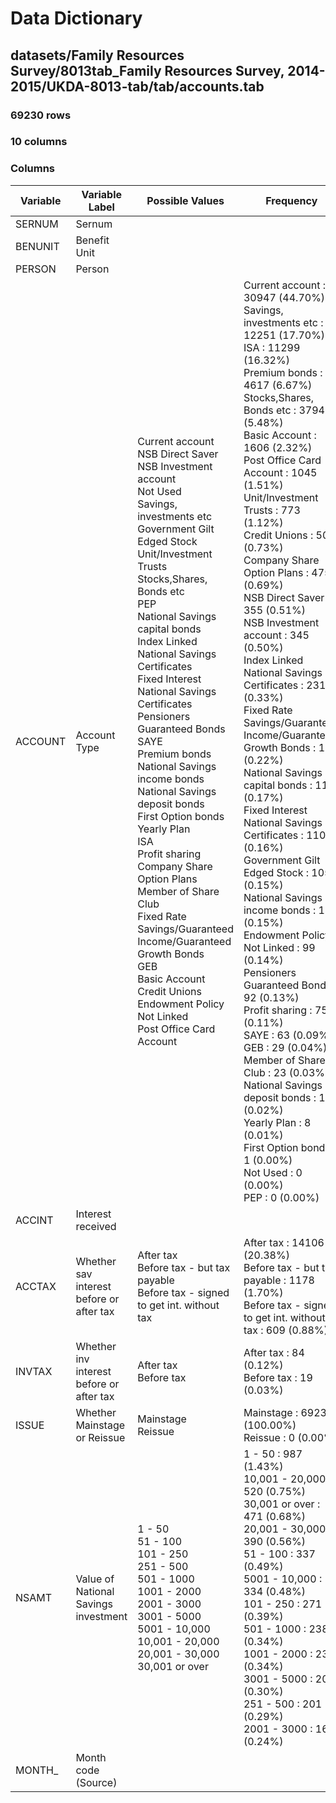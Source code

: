 # Data Dictionary

## datasets/Family Resources Survey/8013tab_Family Resources Survey, 2014-2015/UKDA-8013-tab/tab/accounts.tab

### 69230 rows

### 10 columns

### Columns

| Variable | Variable Label | Possible Values | Frequency |
| --- | --- | --- | --- |
| SERNUM | Sernum |  |  |
| BENUNIT | Benefit Unit |  |  |
| PERSON | Person |  |  |
| ACCOUNT | Account Type | Current account <br/>NSB Direct Saver <br/>NSB Investment account <br/>Not Used <br/>Savings, investments etc <br/>Government Gilt Edged Stock <br/>Unit/Investment Trusts <br/>Stocks,Shares, Bonds etc <br/>PEP <br/>National Savings capital bonds <br/>Index Linked National Savings Certificates <br/>Fixed Interest National Savings Certificates <br/>Pensioners Guaranteed Bonds <br/>SAYE <br/>Premium bonds <br/>National Savings income bonds <br/>National Savings deposit bonds <br/>First Option bonds <br/>Yearly Plan <br/>ISA <br/>Profit sharing <br/>Company Share Option Plans <br/>Member of Share Club <br/>Fixed Rate Savings/Guaranteed Income/Guaranteed Growth Bonds <br/>GEB <br/>Basic Account <br/>Credit Unions <br/>Endowment Policy Not Linked <br/>Post Office Card Account  | Current account : 30947 (44.70%)<br/>Savings, investments etc : 12251 (17.70%)<br/>ISA : 11299 (16.32%)<br/>Premium bonds : 4617 (6.67%)<br/>Stocks,Shares, Bonds etc : 3794 (5.48%)<br/>Basic Account : 1606 (2.32%)<br/>Post Office Card Account : 1045 (1.51%)<br/>Unit/Investment Trusts : 773 (1.12%)<br/>Credit Unions : 507 (0.73%)<br/>Company Share Option Plans : 475 (0.69%)<br/>NSB Direct Saver : 355 (0.51%)<br/>NSB Investment account : 345 (0.50%)<br/>Index Linked National Savings Certificates : 231 (0.33%)<br/>Fixed Rate Savings/Guaranteed Income/Guaranteed Growth Bonds : 151 (0.22%)<br/>National Savings capital bonds : 116 (0.17%)<br/>Fixed Interest National Savings Certificates : 110 (0.16%)<br/>Government Gilt Edged Stock : 105 (0.15%)<br/>National Savings income bonds : 101 (0.15%)<br/>Endowment Policy Not Linked : 99 (0.14%)<br/>Pensioners Guaranteed Bonds : 92 (0.13%)<br/>Profit sharing : 75 (0.11%)<br/>SAYE : 63 (0.09%)<br/>GEB : 29 (0.04%)<br/>Member of Share Club : 23 (0.03%)<br/>National Savings deposit bonds : 12 (0.02%)<br/>Yearly Plan : 8 (0.01%)<br/>First Option bonds : 1 (0.00%)<br/>Not Used : 0 (0.00%)<br/>PEP : 0 (0.00%) |
| ACCINT | Interest received |  |  |
| ACCTAX | Whether sav interest before or after tax | After tax <br/>Before tax - but tax payable <br/>Before tax - signed to get int. without tax  | After tax : 14106 (20.38%)<br/>Before tax - but tax payable : 1178 (1.70%)<br/>Before tax - signed to get int. without tax : 609 (0.88%) |
| INVTAX | Whether inv interest before or after tax | After tax <br/>Before tax  | After tax : 84 (0.12%)<br/>Before tax : 19 (0.03%) |
| ISSUE | Whether Mainstage or Reissue | Mainstage <br/>Reissue  | Mainstage : 69230 (100.00%)<br/>Reissue : 0 (0.00%) |
| NSAMT | Value of National Savings investment | 1 - 50 <br/>51 - 100 <br/>101 - 250 <br/>251 - 500 <br/>501 - 1000 <br/>1001 - 2000 <br/>2001 - 3000 <br/>3001 - 5000 <br/>5001 - 10,000 <br/>10,001 - 20,000 <br/>20,001 - 30,000 <br/>30,001 or over  | 1 - 50 : 987 (1.43%)<br/>10,001 - 20,000 : 520 (0.75%)<br/>30,001 or over : 471 (0.68%)<br/>20,001 - 30,000 : 390 (0.56%)<br/>51 - 100 : 337 (0.49%)<br/>5001 - 10,000 : 334 (0.48%)<br/>101 - 250 : 271 (0.39%)<br/>501 - 1000 : 238 (0.34%)<br/>1001 - 2000 : 234 (0.34%)<br/>3001 - 5000 : 205 (0.30%)<br/>251 - 500 : 201 (0.29%)<br/>2001 - 3000 : 168 (0.24%) |
| MONTH_ | Month code (Source) |  |  |
